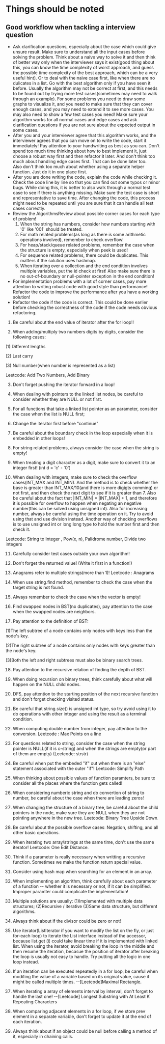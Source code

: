 # Things should be noted

## Good workflow when tackling a interview question
* Ask clarification questions, especially about the case which could give unsure result. Make sure to understand all the input cases before solving the problem. Think about a naive way to solve it and then think of better way only when the interviewer says it exist(good thing about this, you can know the time complexity of worst approach, and guess the possible time complexity of the best approach, which can be a very useful hint). Or to deal with the naive case first, like when there are no dulicates in a list. Go with the best algorithm only if you have seen it before. Usually the algorithm may not be correct at first, and this needs to be found out by trying more test cases(sometimes may need to walk through an example). For some problems you need to draw some graphs to visualize it, and you need to make sure that they can cover enough cases, and you may need to extend it to see more cases. You may also need to show a few test cases you need! Make sure your algorithm works for all normal cases and edge cases and ask clarification questions if you are not sure about the expected output in some cases.
* After you and your interviewer agree that this algorithm works, and the interviewer agrees that you can move on to write the code, start it immediately! Pay attention to your handwriting as best as you can. Don't spend too much time thinking about how to best implement it, just choose a robust way first and then refactor it later. And don't think too much about handling edge cases first. That can be done later too.  
Also don't think too much about whether using a separate helper function. Just do it in one place first.
* After you are done writing the code, explain the code while checking it. Check the code line by line so that you can find out some typos or minor bugs. While doing this, it is better to also walk through a normal test case to see if there is anything missing. Make sure the test case is short and representative to save time. After changing the code, this process might need to be repeated until you are sure that it can handle all test cases correctly.
* Review the AlgorithmsReview about possible corner cases for each type of problem!
	1. When the string has numbers, consider how numbers starting with '0' like '001' should be treated. 
	2. For math related problems(as long as there is some arithmetic operations involved), remember to check overflow!
	3. For heap/stack/queue related problems, remember the case when the structure is empty, especially when peek is used!
	4. For sequence related problems, there could be duplicates. This matters if the solution uses hashmap.
  5. When iterating over a collection and the end condition involves multiple variables, put the id check at first! Also make sure there is no out-of-boundary or null-pointer exception in the end condition!
* For implementation problems with a lot of corner cases, pay more attention to writing robust code with good style than performance! Refactor the code to improve the performance after you have a working solution!
* Refactor the code if the code is correct. This could be done earlier before checking the correctness of the code if the code needs obvious refactoring.

1. Be careful about the end value of iterator after the for loop!!

2. When adding/multiply two numbers digits by digits, consider the following cases:

(1) Different lengths 

(2) Last carry

(3) Null number(when number is represented as a list)

Leetcode: Add Two Numbers, Add Binary

3. Don't forget pushing the iterator forward in a loop!

4. When dealing with pointers to the linked list nodes, be careful to consider
whether they are NULL or not first.

5. For all functions that take a linked list pointer as an parameter, consider
the case when the list is NULL first;

6. Change the iterator first before "continue"

7. Be careful about the boundary check in the loop especially when it is
embedded in other loops!

8. For string related problems, always consider the case when the string is
empty!

9. When treating a digit character as a digit, make sure to convert it to an
integer first! (int d = 'c' - '0')

10. When dealing with integers, make sure to check the overflow cases(INT_MAX
and INT_MIN). And the method is to check whether the base is greater than
INT_MAX/10(and there is more digigts comming)
or not first, and then check the next digit to see if it is greater
than 7. Also be careful about the fact that |INT_MIN| = |INT_MAX| + 1, and
therefore it is possible for overflow to happen when negating an negative
number(this can be solved using unsigned int). Also for increasing number,
always be careful using the time operation on it. Try to avoid using that 
and use division instead. Another way of checking overflows is to use unsigned
int or long long type to hold the number first and then check it.

Leetcode: String to Integer , Pow(x, n), Palidrome number, Divide two integers

11. Carefully consider test cases outside your own algorithm!

12. Don't forget the returned value! (Write it first in a function!)

13. Anagrams refer to multiple strings(more than 1)! Leetcode : Anagrams

14. When use string.find method, remember to check the case when the target
string is not found.

15. Always remember to check the case when the vector is empty!

16. Find swapped nodes in BST(no duplicates), pay attention to the case when
the swapped nodes are neighbors.

17. Pay attention to the definition of BST:

(1)The left subtree of a node contains only nodes with keys less than the node's
key.

(2)The right subtree of a node contains only nodes with keys greater than the
node's key.

(3)Both the left and right subtrees must also be binary search trees.

18. Pay attention to the recursive relation of finding the depth of BST.

19. When doing recursion on binary trees, think carefully about what will
happen on the NULL child nodes.

20. DFS, pay attention to the starting position of the next recursive function
and don't forget checking visited status.

21. Be careful that string.size() is unsigned int type, so try avoid using it
to do operations with other integer and using the result as a terminal
condition.

22. When computing double number from integer, pay attention to the conversion.
Leetcode : Max Points on a line

23. For questions related to string, consider the case when the string pointer
is NULL(if it is c-string) and when the strings are empty(or part of them are
empty) (Leetcode: strstr)

24. Be careful when put the embeded "if" out when there is an "else" statement
associated with the outer "if"!
Leetcode: Simplify Path

25. When thinking about possible values of function paramters, be sure to
consider all the places where the function gets called!

26. When considering numberic string and do convertion of string to number, be
careful about the case when there are leading zeros!

27. When changing the structure of a binary tree, be careful about the child
pointers in the node, make sure they are NULL when they are not pointing
anywhere in the new tree.
Leetcode: Binary Tree Upside Down.

28. Be careful about the possible overflow cases: Negation, shifting, and all
other basic operations.

29. When iterating two array/strings at the same time, don't use the same
iterator!
Leetcode: One Edit Distance.

30. Think if a parameter is really necessary when writting a recursive function. Sometimes
we make the function return special value. 

31. Consider using hash map when searching for an element in an array.

32. When implementing an algorithm, think carefully about each parameter of a function
-- whether it is necessary or not, if it can be simplified. Improper paramter could
complicate the implementation!

33. Multiple solutions are usually:
(1)Implemented with multiple data structures;
(2)Recursive / iterative
(3)Same data structure, but different algorithms.

34. Always think about if the divisor could be zero or not!

35. Use iterator(ListIterator if you want to modify the list on the fly, or just
for-each loop) to iterate the List interface instead of the accessor, because list.get
(i) could take linear time if it is implemented with linked list. When using the
iterator, avoid breaking the loop in the middle and then resume the iteration, becasue
the position of iterator after breaking the loop is usually not easy to handle.
Try putting all the logic in one loop instead. 

36. If an iteration can be executed repeatedly in a for loop, be careful when modifing
the value of a variable based on its original value, cause it might be called multiple
times. --[Leetcode]Maximal Rectangle.

37. When iterating a array of elements interval by interval, don't forget to handle
the last one! --[Leetcode]  Longest Substring with At Least K Repeating Characters

38. When comparing adjacent elements in a for loop, if we store prev element in a
separate variable, don't forget to update it at the end of each iteration.

39. Always think about if an object could be null before calling a method of it, especially
in chaining calls.